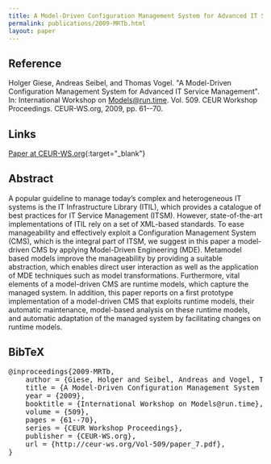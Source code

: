 ```yaml
---
title: A Model-Driven Configuration Management System for Advanced IT Service Management
permalink: publications/2009-MRTb.html
layout: paper
---
```


## Reference
Holger Giese, Andreas Seibel, and Thomas Vogel. "A Model-Driven Configuration Management System for Advanced IT Service Management". In: International Workshop on Models@run.time. Vol. 509. CEUR Workshop Proceedings. CEUR-WS.org, 2009, pp. 61--70.

## Links
[Paper at CEUR-WS.org](http://ceur-ws.org/Vol-509/paper_7.pdf){:target="_blank"}

## Abstract
A popular guideline to manage today’s complex and heterogeneous IT systems is the IT Infrastructure Library (ITIL), which provides a catalogue of best practices for IT Service Management (ITSM). However, state-of-the-art implementations of ITIL rely on a set of XML-based standards. To ease manageability and effectively exploit a Configuration Management System (CMS), which is the integral part of ITSM, we suggest in this paper a model-driven CMS by applying Model-Driven Engineering (MDE). Metamodel based models improve the manageability by providing a suitable abstraction, which enables direct user interaction as well as the application of MDE techniques such as model transformations. Furthermore, vital elements of a model-driven CMS are runtime models, which capture the managed system. In addition, this paper reports on a first prototype implementation of a model-driven CMS that exploits runtime models, their automatic maintenance, model-based analysis on these runtime models, and automatic adaptation of the managed system by facilitating changes on runtime models.

## BibTeX

<div class="bibtex">
<pre>@inproceedings{2009-MRTb,
    author = {Giese, Holger and Seibel, Andreas and Vogel, Thomas},
    title = {A Model-Driven Configuration Management System for Advanced IT Service Management},
    year = {2009},
    booktitle = {International Workshop on Models@run.time},
    volume = {509},
    pages = {61--70},
    series = {CEUR Workshop Proceedings},
    publisher = {CEUR-WS.org},
    url = {http://ceur-ws.org/Vol-509/paper_7.pdf},
}</pre>
</div>
